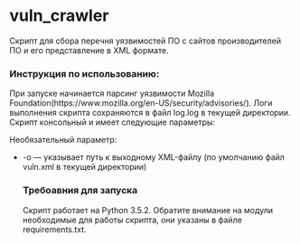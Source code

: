 # vuln_crawler
Скрипт для сбора перечня уязвимостей ПО с сайтов производителей ПО и его представление в XML формате.

<h3>Инструкция по использованию:</h3>
<p>При запуске начинается парсинг уязвимости Mozilla Foundation(https://www.mozilla.org/en-US/security/advisories/). Логи выполнения скрипта сохраняются в файл log.log в текущей директории. Скрипт консольный и имеет следующие параметры:</p>
<p> Необязательный параметр:
<ul>
<li>-o — указывает путь к выходному XML-файлу (по умолчанию файл vuln.xml в текущей директории)</li>

<h3>Требоавния для запуска</h3>
Скрипт работает на Python 3.5.2. Обратите внимание на модули необходимые для работы скрипта, они указаны в файле requirements.txt.

